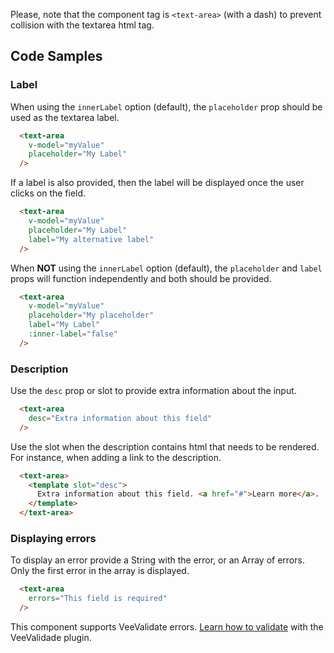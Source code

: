 <alert type="warning">Please, note that the component tag is ``<text-area>``  (with a dash) to prevent collision with the textarea html tag.</alert>

## Code Samples

### Label
When using the ```innerLabel``` option (default), the ```placeholder``` prop should be used as the textarea label.
```html
  <text-area
    v-model="myValue"
    placeholder="My Label"
  />
```

If a label is also provided, then the label will be displayed once the user clicks on the field.
```html
  <text-area
    v-model="myValue"
    placeholder="My Label"
    label="My alternative label"
  />
```

When **NOT** using the ```innerLabel``` option (default), the ```placeholder``` and ```label``` props will function independently and both should be provided.
```html
  <text-area
    v-model="myValue"
    placeholder="My placeholder"
    label="My Label"
    :inner-label="false"
  />
```

### Description
Use the ```desc``` prop or slot to provide extra information about the input.
```html
  <text-area
    desc="Extra information about this field"
  />
```

Use the slot when the description contains html that needs to be rendered. For instance, when adding a link to the description.
```html
  <text-area>
    <template slot="desc">
      Extra information about this field. <a href="#">Learn more</a>.
    </template>
  </text-area>
```

### Displaying errors
To display an error provide a String with the error, or an Array of errors. Only the first error in the array is displayed.
```html
  <text-area
    errors="This field is required"
  />
```

<alert>This component supports VeeValidate errors. [Learn how to validate](/vee-validate-integration) with the VeeValidade plugin.<a></alert>